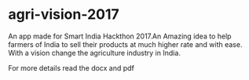 # agri-vision-2017
An app made for Smart India Hackthon 2017.An Amazing idea to help farmers of India to sell their products at much higher rate and with ease. With a vision change the agriculture industry in India.

For more details read the docx and pdf
